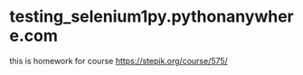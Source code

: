 # testing_selenium1py.pythonanywhere.com
this is homework for course https://stepik.org/course/575/
